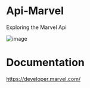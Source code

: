 # Api-Marvel
Exploring the Marvel Api

![image](https://user-images.githubusercontent.com/6303278/168331526-b4285449-e6af-4b2e-9a92-561335c33904.png)


# Documentation

https://developer.marvel.com/
